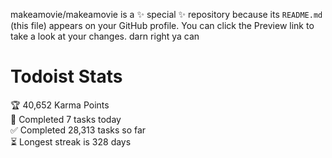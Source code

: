 makeamovie/makeamovie is a ✨ special ✨ repository because its `README.md` (this file) appears on your GitHub profile.
You can click the Preview link to take a look at your changes. darn right ya can

# Todoist Stats

<!-- TODO-IST:START -->
🏆  40,652 Karma Points           
🌸  Completed 7 tasks today           
✅  Completed 28,313 tasks so far           
⏳  Longest streak is 328 days
<!-- TODO-IST:END -->